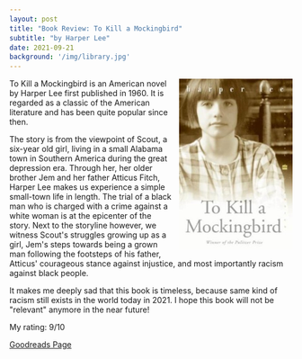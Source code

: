 ```yaml
---
layout: post
title: "Book Review: To Kill a Mockingbird"
subtitle: "by Harper Lee"
date: 2021-09-21
background: '/img/library.jpg'
---
```

<img style="float: right; width: 40%; padding: 0px 0px 10px 10px" src="/img/book-cover-to-kill-a-mockingbird.jpg">

To Kill a Mockingbird is an American novel by Harper Lee first published in 1960. It is regarded as a classic of the American literature and has been quite popular since then.

The story is from the viewpoint of Scout, a six-year old girl, living in a small Alabama town in Southern America during the great depression era. Through her, her older brother Jem and her father Atticus Fitch, Harper Lee makes us experience a simple small-town life in length. The trial of a black man who is charged with a crime against a white woman is at the epicenter of the story. Next to the storyline however, we witness Scout's struggles growing up as a girl, Jem's steps towards being a grown man following the footsteps of his father, Atticus' courageous stance against injustice, and most importantly racism against black people.

It makes me deeply sad that this book is timeless, because same kind of racism still exists in the world today in 2021. I hope this book will not be "relevant" anymore in the near future!

My rating: 9/10

[Goodreads Page](https://www.goodreads.com/book/show/22263899-to-kill-a-mockingbird)
